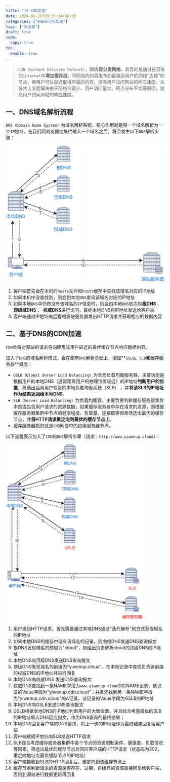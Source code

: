 ```yaml
---
title: "19 CND加速"
date: 2024-01-20T09:37:34+08:00
categories: ["Web安全和加速"]
tags: ["浏览器"]
draft: true
code:
  copy: true
toc:
  enable: true
---
```


> `CDN（Content Delivery Network）`，即**内容分发网络**。其目的是通过在现有的`Internet`中**增加缓存层**，将网站的内容发布到最接近用户的网络“边缘“的节点，使用户可以就近取得所需的内容，提高用户访问网站的响应速度。从技术上全面解决由于网络带宽小、用户访问量大、网点分布不均等原因，提高用户访问网站的响应速度。

## 一、DNS域名解析流程

`DNS（Domain Name System）`为域名解析系统，核心作用就是将一个域名解析为一个`IP`地址。在我们网浏览器地址栏输入一个域名之后，将会发生以下`DNS`解析步骤：

![image-20240607223939471](../images/image-20240607223939471.png)

1. 客户端首先会在本机的`hosts`文件和`hosts`缓存中查找该域名对应的IP地址
2. 如果本机中没查找到，则会到本地`DNS`查询该域名对应的IP地址
3. 如果本地`DNS`中仍然没有该域名的`IP`信息时，则会由本地`DNS`依次向**根DNS** 、 **顶级域DNS** 、 **权威DNS**进行询问，最终本地DNS将IP地址发送给客户端
4. 客户端通过IP地址向远程的源站服务器发出HTTP请求并获取相应的数据内容

## 二、基于DNS的CDN加速

`CDN`会将对源站的请求导向距离该用户较近的最优缓存节点响应数据内容。

加入了`DNS`的域名解析模式，会在原有`DNS`解析基础上，增加**`GSLB`**、**`SLB`**和**缓存服务器**概念：

- `GSLB（Global Server Load Balancing）`为全局负载均衡服务器。主要功能是根据用户的本地DNS（通常距离用户的物理位置较近）的IP地址**判断用户的位置**，筛选出距离用户较近的本地负载均衡系统（SLB） ，并**将该SLB的IP地址作为结果返回给本地DNS**。
- `SLB（Server Load Balancing）`为负载均衡器。主要负责判断缓存服务器集群中是否包含用户请求的资源数据，如果缓存服务器中存在请求的资源，则根据缓存服务器集群中节点的健康程度、负载量、连接数等因素筛选出最优的缓存节点，并**将HTTP请求重定向到最优的缓存节点上**。
- 缓存服务器指的就是`CND`网络中的边缘服务器节点。

以下流程表示加入了`CDN`的`DNS`解析步骤（请求：`http://www.yiwenup.cloud`）：

![image-20240607224016888](../images/image-20240607224016888.png)

1. 用户发起HTTP请求，首先需要通过本地DNS通过"迭代解析"的方式获取域名的IP地址
2. 如果本地DNS的缓存中没有该域名的记录，则向根DNS发送DNS查询报文
3. 根DNS发现域名的前缀为"cloud"，则给出负责解析cloud的顶级DNS的IP地址
4. 本地DNS向顶级DNS发送DNS查询报文
5. 顶级DNS发现域名的前缀为"yiwenup.cloud"，在本地记录中查找负责该前缀的权威DNS的IP地址并进行回复
6. 本地DNS向权威DNS 发送DNS查询报文
7. 权威DNS查找到一条NAME字段为`www.yiwenup.cloud`的CNAME记录，该记录的Value字段为"yiwenup.cdn.cloud"；并且还找到另一条NAME字段为"yiwenup.cdn.cloud"的A记录，该记录的Value字段为GSLB的IP地址
8. 本地DNS向GSLB发送DNS查询报文
9. GSLB根据本地DNS的IP地址判断用户的大致位置，并且综合考量最优的SLB的IP地址填入DNS回应报文，作为DNS查询的最终结果；
10. 本地DNS回复客户端的DNS请求，将上一步的IP地址作为最终结果回复给客户端
11. 客户端根据IP地址向SLB发送HTTP请求
12. SLB综合考虑缓存服务器集群中各个节点的资源限制条件、健康度、负载情况等因素，筛选出最优的缓存节点后回应客户端的HTTP请求（状态码为302，重定向地址为最优缓存节点的IP地址）
13. 客户端接收到SLB的HTTP回复后，重定向到该缓存节点上
14. 缓存节点判断请求的资源是否存在、过期，将缓存的资源直接回复给客户端，否则到源站进行数据更新再回复
